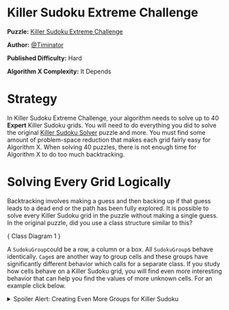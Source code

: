 # Killer Sudoku Extreme Challenge

__Puzzle:__ [Killer Sudoku Extreme Challenge](https://www.codingame.com/training/hard/killer-sudoku-extreme-challenge)

__Author:__ [@Timinator](https://www.codingame.com/profile/2df7157da821f39bbf6b36efae1568142907334)

__Published Difficulty:__ Hard

__Algorithm X Complexity:__ It Depends

# Strategy

In Killer Sudoku Extreme Challenge, your algorithm needs to solve up to 40 __Expert__ Killer Sudoku grids. You will need to do everything you did to solve the original [Killer Sudoku Solver](https://www.codingame.com/training/medium/killer-sudoku-solver) puzzle and more. You must find some amount of problem-space reduction that makes each grid fairly easy for Algorithm X. When solving 40 puzzles, there is not enough time for Algorithm X to do too much backtracking.

# Solving Every Grid Logically

Backtracking involves making a guess and then backing up if that guess leads to a dead end or the path has been fully explored. It is possible to solve every Killer Sudoku grid in the puzzle without making a single guess. In the original puzzle, did you use a class structure similar to this?

{ Class Diagram 1 }

A `SudokuGroup`could be a row, a column or a box. All `SudokuGroup`s behave identically. `Cage`s are another way to group cells and these groups have significantly different behavior which calls for a separate class. If you study how cells behave on a Killer Sudoku grid, you will find even more interesting behavior that can help you find the values of more unknown cells. For an example click below.

<details>
<summary>Spoiler Alert: Creating Even More Groups for Killer Sudoku</summary>
<br>
A `Cage` is a group of cells that must add up a certain amount. There are other groups of cells that also must add to a certain amount. For instance, all rows, all columns and all boxes add up to 45 since they each must contain the numbers 1 to 9. That is not all that interesting, nor helpful. However, there more interesting groups of cells that must add up to certain amounts. Can you find those groups?
</details>
